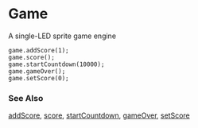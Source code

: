 # Game

A single-LED sprite game engine

```cards
game.addScore(1);
game.score();
game.startCountdown(10000);
game.gameOver();
game.setScore(0);
```

### See Also

[addScore](/reference/game/change-score-by), [score](/reference/game/score), [startCountdown](/reference/game/start-countdown), [gameOver](/reference/game/game-over), [setScore](/reference/game/set-score)